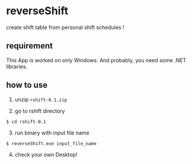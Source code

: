 # reverseShift

create shift table from personal shift schedules !

## requirement
This App is worked on only Windows.
And probably, you need some .NET libraries.

## how to use
1. unzip ```rshift-0.1.zip```

2. go to rshift directory
```
$ cd rshift-0.1
```

3. run binary with input file name
```
$ reverseShift.exe input_file_name
```

4. check your own Desktop!
